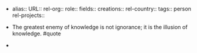 - alias::
  URL::
  rel-org::
  role::
  fields::
  creations::
  rel-country::
  tags:: person
  rel-projects::


- The greatest enemy of knowledge is not ignorance; it is the illusion of knowledge. #quote
-
